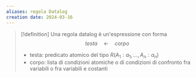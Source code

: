 ```yaml
---
aliases: regola Datalog
creation date: 2024-03-16
---
```


>[!definition]
>Una regola datalog è un'espressione con forma
>$$ testa \quad\leftarrow\quad corpo $$
>- testa: predicato atomico del tipo $R(A_{1} : a_{1}, \dots, A_{n} : a_{n})$
>- corpo: lista di condizioni atomiche o di condizioni di confronto fra variabili o fra variabili e costanti